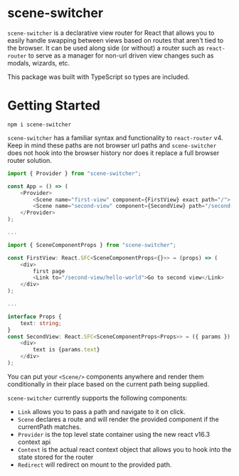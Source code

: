 # scene-switcher

`scene-switcher` is a declarative view router for React that allows you to easily handle swapping between views based on routes that aren't tied to the browser. It can be used along side (or without) a router such as `react-router` to serve as a manager for non-url driven view changes such as modals, wizards, etc.

This package was built with TypeScript so types are included.

# Getting Started

`npm i scene-switcher`

`scene-switcher` has a familiar syntax and functionality to `react-router` v4. Keep in mind these paths are not browser url paths and `scene-switcher` does not hook into the browser history nor does it replace a full browser router solution.

```typescript
import { Provider } from "scene-switcher";

const App = () => (
    <Provider>
        <Scene name="first-view" component={FirstView} exact path="/">
        <Scene name="second-view" component={SecondView} path="/second-view/:text">
    </Provider>
);

...

import { SceneComponentProps } from "scene-switcher";

const FirstView: React.SFC<SceneComponentProps<{}>> = (props) => (
    <div>
        first page
        <Link to="/second-view/hello-world">Go to second view</Link>
    </div>
);

...

interface Props {
    text: string;
}
const SecondView: React.SFC<SceneComponentProps<Props>> = ({ params }) => (
    <div>
        text is {params.text}
    </div>
);
```

You can put your `<Scene/>` components anywhere and render them conditionally in their place based on the current path being supplied.

`scene-switcher` currently supports the following components:

- `Link` allows you to pass a path and navigate to it on click.
- `Scene` declares a route and will render the provided component if the currentPath matches.
- `Provider` is the top level state container using the new react v16.3 context api
- `Context` is the actual react context object that allows you to hook into the state stored for the router
- `Redirect` will redirect on mount to the provided path.
